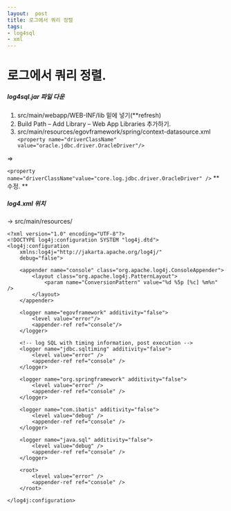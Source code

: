 ```yaml
---
layout:  post
title: 로그에서 쿼리 정렬
tags:
- log4sql
- xml
---
```


# 로그에서 쿼리 정렬.

##### log4sql.jar 파일 다운
1. src/main/webapp/WEB-INF/lib 밑에 넣기(**refresh)
2. Build Path – Add Library – Web App Libraries 추가하기.
3. src/main/resources/egovframework/spring/context-datasource.xml 
`<property name="driverClassName" value="oracle.jdbc.driver.OracleDriver"/>`

=>

`<property name="driverClassName"value="core.log.jdbc.driver.OracleDriver" />`
** 수정. **


##### log4.xml 위치 
 -> src/main/resources/
 
```
<?xml version="1.0" encoding="UTF-8"?>
<!DOCTYPE log4j:configuration SYSTEM "log4j.dtd">
<log4j:configuration 
    xmlns:log4j="http://jakarta.apache.org/log4j/" 
    debug="false">
    
    <appender name="console" class="org.apache.log4j.ConsoleAppender">
        <layout class="org.apache.log4j.PatternLayout">
            <param name="ConversionPattern" value="%d %5p [%c] %m%n" />
        </layout>   
    </appender>
    
    <logger name="egovframework" additivity="false">
        <level value="error"/>
        <appender-ref ref="console"/>
    </logger>

    <!-- log SQL with timing information, post execution -->
    <logger name="jdbc.sqltiming" additivity="false">
        <level value="error" />
        <appender-ref ref="console" />
    </logger>
    
    <logger name="org.springframework" additivity="false">
        <level value="error" />
        <appender-ref ref="console" />
    </logger>
    
    <logger name="com.ibatis" additivity="false">
        <level value="debug" />
        <appender-ref ref="console" />
    </logger>
    
    <logger name="java.sql" additivity="false">
        <level value="debug" />
        <appender-ref ref="console" />
    </logger>
    
    <root>
        <level value="error" />
        <appender-ref ref="console" />
    </root>
                       
</log4j:configuration>
```